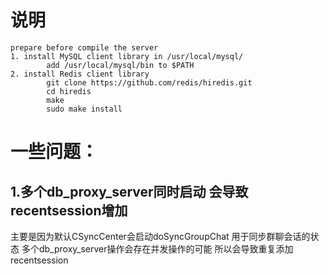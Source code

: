 
# 说明

~~~
prepare before compile the server
1. install MySQL client library in /usr/local/mysql/
        add /usr/local/mysql/bin to $PATH
2. install Redis client library
        git clone https://github.com/redis/hiredis.git
        cd hiredis
        make
        sudo make install

~~~


# 一些问题：

## 1.多个db_proxy_server同时启动 会导致recentsession增加
主要是因为默认CSyncCenter会启动doSyncGroupChat 用于同步群聊会话的状态 多个db_proxy_server操作会存在并发操作的可能 所以会导致重复添加recentsession
